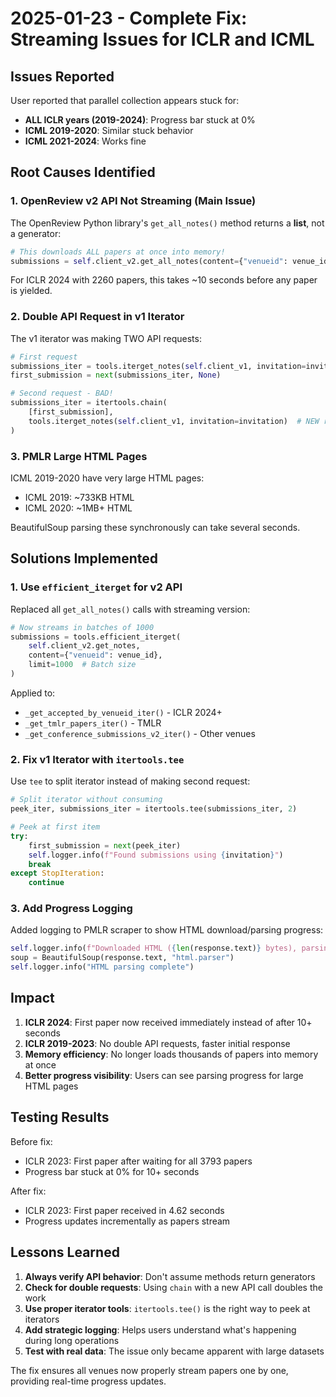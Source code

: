 # 2025-01-23 - Complete Fix: Streaming Issues for ICLR and ICML

## Issues Reported

User reported that parallel collection appears stuck for:
- **ALL ICLR years (2019-2024)**: Progress bar stuck at 0%
- **ICML 2019-2020**: Similar stuck behavior
- **ICML 2021-2024**: Works fine

## Root Causes Identified

### 1. OpenReview v2 API Not Streaming (Main Issue)

The OpenReview Python library's `get_all_notes()` method returns a **list**, not a generator:
```python
# This downloads ALL papers at once into memory!
submissions = self.client_v2.get_all_notes(content={"venueid": venue_id})
```

For ICLR 2024 with 2260 papers, this takes ~10 seconds before any paper is yielded.

### 2. Double API Request in v1 Iterator

The v1 iterator was making TWO API requests:
```python
# First request
submissions_iter = tools.iterget_notes(self.client_v1, invitation=invitation)
first_submission = next(submissions_iter, None)

# Second request - BAD!
submissions_iter = itertools.chain(
    [first_submission], 
    tools.iterget_notes(self.client_v1, invitation=invitation)  # NEW request!
)
```

### 3. PMLR Large HTML Pages

ICML 2019-2020 have very large HTML pages:
- ICML 2019: ~733KB HTML
- ICML 2020: ~1MB+ HTML

BeautifulSoup parsing these synchronously can take several seconds.

## Solutions Implemented

### 1. Use `efficient_iterget` for v2 API

Replaced all `get_all_notes()` calls with streaming version:
```python
# Now streams in batches of 1000
submissions = tools.efficient_iterget(
    self.client_v2.get_notes,
    content={"venueid": venue_id},
    limit=1000  # Batch size
)
```

Applied to:
- `_get_accepted_by_venueid_iter()` - ICLR 2024+
- `_get_tmlr_papers_iter()` - TMLR
- `_get_conference_submissions_v2_iter()` - Other venues

### 2. Fix v1 Iterator with `itertools.tee`

Use `tee` to split iterator instead of making second request:
```python
# Split iterator without consuming
peek_iter, submissions_iter = itertools.tee(submissions_iter, 2)

# Peek at first item
try:
    first_submission = next(peek_iter)
    self.logger.info(f"Found submissions using {invitation}")
    break
except StopIteration:
    continue
```

### 3. Add Progress Logging

Added logging to PMLR scraper to show HTML download/parsing progress:
```python
self.logger.info(f"Downloaded HTML ({len(response.text)} bytes), parsing...")
soup = BeautifulSoup(response.text, "html.parser")
self.logger.info("HTML parsing complete")
```

## Impact

1. **ICLR 2024**: First paper now received immediately instead of after 10+ seconds
2. **ICLR 2019-2023**: No double API requests, faster initial response
3. **Memory efficiency**: No longer loads thousands of papers into memory at once
4. **Better progress visibility**: Users can see parsing progress for large HTML pages

## Testing Results

Before fix:
- ICLR 2023: First paper after waiting for all 3793 papers
- Progress bar stuck at 0% for 10+ seconds

After fix:
- ICLR 2023: First paper received in 4.62 seconds
- Progress updates incrementally as papers stream

## Lessons Learned

1. **Always verify API behavior**: Don't assume methods return generators
2. **Check for double requests**: Using `chain` with a new API call doubles the work
3. **Use proper iterator tools**: `itertools.tee()` is the right way to peek at iterators
4. **Add strategic logging**: Helps users understand what's happening during long operations
5. **Test with real data**: The issue only became apparent with large datasets

The fix ensures all venues now properly stream papers one by one, providing real-time progress updates.